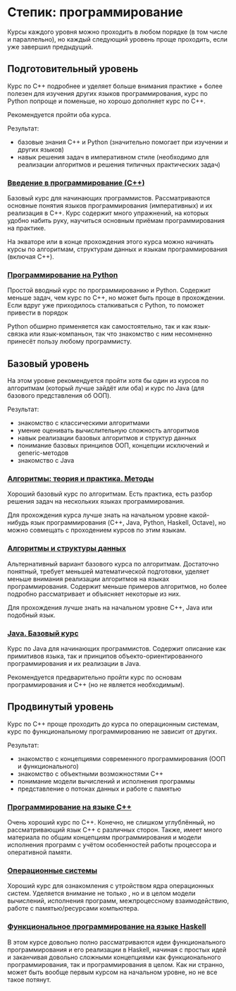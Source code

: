 # Степик: программирование

Курсы каждого уровня можно проходить в любом порядке (в том числе и параллельно), но каждый следующий уровень проще проходить, если уже завершил предыдущий.


## Подготовительный уровень

Курс по C++ подробнее и уделяет больше внимания практике + более полезен для изучения других языков программирования, курс по Python попроще и поменьше, но хорошо дополняет курс по C++.

Рекомендуется пройти оба курса.

Результат:
 * базовые знания C++ и Python (значительно помогает при изучении и других языков)
 * навык решения задач в императивном стиле (необходимо для реализации алгоритмов и решения типичных практических задач)


### [Введение в программирование (C++)](https://stepik.org/363)

Базовый курс для начинающих программистов. Рассматриваются основные понятия  языков программирования (императивных) и их реализация в C++. Курс содержит много упражнений, на которых удобно набить руку, научиться основным приёмам программирования на практике.

На экваторе или в конце прохождения этого курса можно начинать курсы по алгоритмам, структурам данных и языкам программирования (включая C++).


### [Программирование на Python](https://stepik.org/67)

Простой вводный курс по программированию и Python. Содержит меньше задач, чем курс по C++, но может быть проще в прохождении. Если вдруг уже приходилось сталкиваться с Python, то поможет привести в порядок 

Python обширно применяется как самостоятельно, так и как язык-связка или язык-компаньон, так что знакомство с ним несомненно принесёт пользу любому программисту.


## Базовый уровень

На этом уровне рекомендуется пройти хотя бы один из курсов по алгоритмам (который лучше зайдёт или оба) и курс по Java (для базового представления об ООП).

Результат:
 * знакомство с классическими алгоритмами
 * умение оценивать вычислительную сложность алгоритмов
 * навык реализации базовых алгоритмов и структур данных
 * понимание базовых принципов ООП, концепции исключений и generic-методов
 * знакомство с Java


### [Алгоритмы: теория и практика. Методы](https://stepik.org/217)

Хороший базовый курс по алгоритмам. Есть практика, есть разбор решения задач
на нескольких языках программирования.

Для прохождения курса лучше знать на начальном уровне какой-нибудь язык программирования (C++, Java, Python, Haskell, Octave), но можно совмещать с проходением курсов по этим языкам.


### [Алгоритмы и структуры данных](https://stepik.org/156)

Альтернативный вариант базового курса по алгоритмам. Достаточно понятный, требует меньшей математической подготовки, уделяет меньше внимания реализации алгоритмов на языках программирования. Содержит меньше примеров алгоритмов, но более подробно рассматривает и объясняет некоторые из них.

Для прохождения лучше знать на начальном уровне C++, Java или подобный язык.


### [Java. Базовый курс](https://stepik.org/187)

Курс по Java для начинающих программистов. Содержит описание как примитивов языка, так и принципов объекто-ориентированного программирования и их реализации в Java.

Рекомендуется предварительно пройти курс по основам программирования и C++ (но не является необходимым).


## Продвинутый уровень

Курс по C++ проще проходить до курса по операционным системам, курс по функциональному программированию не зависит от других.

Результат:
 * знакомство с концепциями современного программирования (ООП и функционального)
 * знакомство с объектными возможностями C++
 * понимание модели вычислений и исполнения программы
 * представление о потоках данных и работе с памятью


### [Программирование на языке C++](https://stepik.org/7)

Очень хороший курс по C++. Конечно, не слишком углублённый, но рассматривающий язык C++ с различных сторон. Также, имеет много материала по общим концепциям программирования и модели исполнения программ с учётом особенностей работы процессора и оперативной памяти.


### [Операционные системы](https://stepik.org/1780)

Хороший курс для ознакомления с утройством ядра операционных систем. Уделяется внимание не только , но и в целом модели вычислений, исполнения программ, межпроцессному взаимодействию,  работе с памятью/ресурсами компьютера. 


### [Функциональное программирование на языке Haskell](https://stepik.org/75)

В этом курсе довольно полно рассматриваются идеи функционального программирования и его реализации в Haskell, начиная с простых идей и заканчивая довольно сложными концепциями как функционального программирования, так и программирования в целом. Как ни странно, может быть вообще первым курсом на начальном уровне, но не все такое потянут.
